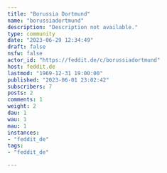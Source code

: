 ```yaml
---
title: "Borussia Dortmund" 
name: "borussiadortmund"
description: "Description not available."
type: community
date: "2023-06-29 12:34:49"
draft: false
nsfw: false
actor_id: "https://feddit.de/c/borussiadortmund"
host: feddit.de
lastmod: "1969-12-31 19:00:00"
published: "2023-06-01 23:02:42"
subscribers: 7
posts: 2
comments: 1
weight: 2
dau: 1
wau: 1
mau: 1
instances:
- "feddit_de"
tags: 
- "feddit_de"

---
```

